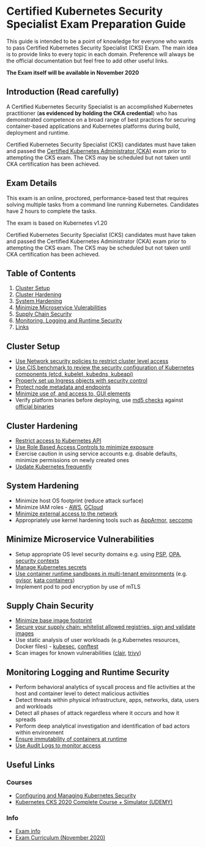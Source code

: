 # Certified Kubernetes Security Specialist Exam Preparation Guide

This guide is intended to be a point of knowledge for everyone who wants to pass Certified Kubernetes Security Specialist (CKS) Exam. 
The main idea is to provide links to every topic in each domain. Preference will always be the official documentation but feel free to add other useful links.

**The Exam itself will be available in November 2020**

## Introduction (Read carefully)

A Certified Kubernetes Security Specialist is an accomplished Kubernetes practitioner (**as evidenced by holding the CKA credential**) who has demonstrated competence on a broad range of best practices for securing container-based applications and Kubernetes platforms during build, deployment and runtime.

Certified Kubernetes Security Specialist (CKS) candidates must have taken and passed the [Certified Kubernetes Administrator (CKA)](https://www.cncf.io/certification/cka/) exam prior to attempting the CKS exam. The CKS may be scheduled but not taken until CKA certification has been achieved.

## Exam Details

This exam is an online, proctored, performance-based test that requires solving multiple tasks from a command line running Kubernetes. Candidates have 2 hours to complete the tasks.

The exam is based on Kubernetes v1.20

Certified Kubernetes Security Specialist (CKS) candidates must have taken and passed the Certified Kubernetes Administrator (CKA) exam prior to attempting the CKS exam. The CKS may be scheduled but not taken until CKA certification has been achieved.


## Table of Contents

1. [Cluster Setup](https://github.com/Evalle/CKS/blob/master/README.md#Cluster-Setup)
1. [Cluster Hardening](https://github.com/Evalle/CKS/blob/master/README.md#Cluster-Hardening)
1. [System Hardening](https://github.com/Evalle/CKS/blob/master/README.md#System-Hardening)
1. [Minimize Microservice Vulerabilities](https://github.com/Evalle/CKS/blob/master/README.md#Minimize-Microservice-Vulnerabilities)
1. [Supply Chain Security](https://github.com/Evalle/CKS/blob/master/README.md#Supply-Chain-Security)
1. [Monitoring, Logging and Runtime Security](https://github.com/Evalle/CKS/blob/master/README.md#Monitoring-Logging-and-Runtime-Security)
1. [Links](https://github.com/Evalle/CKS/blob/master/README.md#Links)

## Cluster Setup

- [Use Network security policies to restrict cluster level access](https://kubernetes.io/docs/concepts/services-networking/network-policies/)
- [Use CIS benchmark to review the security configuration of Kubernetes components (etcd, kubelet, kubedns, kubeapi)](https://github.com/aquasecurity/kube-bench)
- [Properly set up Ingress objects with security control](https://kubernetes.io/docs/concepts/services-networking/ingress/#tls)
- [Protect node metadata and endpoints](https://kubernetes.io/docs/tasks/administer-cluster/securing-a-cluster/#restricting-cloud-metadata-api-access)
- [Minimize use of, and access to, GUI elements](https://github.com/kubernetes/dashboard#getting-started)
- Verify platform binaries before deploying, use [md5 checks](https://www.tecmint.com/generate-verify-check-files-md5-checksum-linux/) against [official binaries](https://github.com/kubernetes/kubernetes/releases)

## Cluster Hardening

- [Restrict access to Kubernetes API](https://kubernetes.io/docs/reference/access-authn-authz/controlling-access/)
- [Use Role Based Access Controls to minimize exposure](https://kubernetes.io/docs/reference/access-authn-authz/rbac/)
- Exercise caution in using service accounts e.g. disable defaults, minimize permissions on newly created ones
- [Update Kubernetes frequently](https://kubernetes.io/docs/tasks/administer-cluster/kubeadm/kubeadm-upgrade/)

## System Hardening

- Minimize host OS footprint (reduce attack surface)
- Minimize IAM roles - [AWS](https://docs.aws.amazon.com/IAM/latest/UserGuide/id_roles.html), [GCloud](https://cloud.google.com/storage/docs/access-control/iam-roles)
- [Minimize external access to the network](https://kubernetes.io/docs/concepts/services-networking/network-policies/)
- Appropriately use kernel hardening tools such as [AppArmor](https://gitlab.com/apparmor), [seccomp](https://kubernetes.io/docs/tutorials/clusters/seccomp/)

## Minimize Microservice Vulnerabilities

- Setup appropriate OS level security domains e.g. using [PSP](https://kubernetes.io/docs/concepts/policy/pod-security-policy/), [OPA](https://www.openpolicyagent.org/), [security contexts](https://kubernetes.io/docs/tasks/configure-pod-container/security-context/)
- [Manage Kubernetes secrets](https://kubernetes.io/docs/concepts/configuration/secret/)
- [Use container runtime sandboxes in multi-tenant environments](https://kubernetes.io/docs/concepts/containers/runtime-class/) (e.g. [gvisor](https://gvisor.dev/), [kata containers](https://katacontainers.io/))
- Implement pod to pod encryption by use of mTLS

## Supply Chain Security

- [Minimize base image footprint](https://docs.docker.com/develop/develop-images/dockerfile_best-practices/)
- [Secure your supply chain: whitelist allowed registries, sign and validate images](https://kubernetes.io/docs/reference/access-authn-authz/admission-controllers/#imagepolicywebhook)
- Use static analysis of user workloads (e.g.Kubernetes resources, Docker files) - [kubesec](https://kubesec.io/), [conftest](https://github.com/open-policy-agent/conftest)
- Scan images for known vulnerabilities ([clair](https://coreos.com/clair/docs/latest/), [trivy](https://github.com/aquasecurity/trivy))

## Monitoring Logging and Runtime Security 

- Perform behavioral analytics of syscall process and file activities at the host and container level to detect malicious activities
- Detect threats within physical infrastructure, apps, networks, data, users and workloads
- Detect all phases of attack regardless where it occurs and how it spreads
- Perform deep analytical investigation and identification of bad actors within environment
- [Ensure immutability of containers at runtime](https://gianarb.it/blog/container-security-immutability)
- [Use Audit Logs to monitor access](https://kubernetes.io/docs/tasks/debug-application-cluster/audit/)

## Useful Links

### Courses

- [Configuring and Managing Kubernetes Security](https://app.pluralsight.com/library/courses/configuring-managing-kubernetes-security/table-of-contents)
- [Kubernetes CKS 2020 Complete Course + Simulator (UDEMY)](https://www.udemy.com/course/certified-kubernetes-security-specialist/)

### Info

- [Exam info](https://training.linuxfoundation.org/certification/certified-kubernetes-security-specialist/?utm_source=lftraining&utm_medium=pr&utm_campaign=cks0720)
- [Exam Curriculum (November 2020)](https://github.com/cncf/curriculum/blob/master/CKS_Curriculum_%20v1.19%20Coming%20Soon%20November%202020.pdf)
